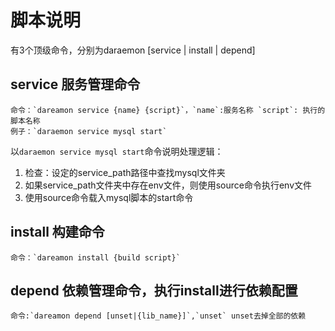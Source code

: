 # 脚本说明

有3个顶级命令，分别为daraemon [service | install | depend]

## service 服务管理命令

    命令：`dareamon service {name} {script}`，`name`:服务名称 `script`: 执行的脚本名称 
    例子：`daraemon service mysql start`
    
以`daraemon service mysql start`命令说明处理逻辑：
1. 检查：设定的service_path路径中查找mysql文件夹
1. 如果service_path文件夹中存在env文件，则使用source命令执行env文件
1. 使用source命令载入mysql脚本的start命令

## install 构建命令

    命令：`dareamon install {build script}`
    
    
## depend 依赖管理命令，执行install进行依赖配置

    命令:`dareamon depend [unset|{lib_name}]`,`unset` unset去掉全部的依赖